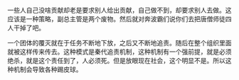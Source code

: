 # 

一些人自己没啥贡献却老是要求别人给出贡献，自己做不到，却要求别人去做。这应该是一种策略，副总主管是两个废物。然后就对奔波霸们说你们去把唐僧师徒四人干掉了吧。

一个团体的覆灭就在于任务不断地下放，之后又不断地追责。随后在整个组织里面就被这样传来传去。这种模式是秦代追责机制，这种机制有一个强前提，就是必须绝杀，就是这个责任到了，人必须死。但是放眼现在社会，这个明显不是。所以这种机制会导致各种踢皮球。
